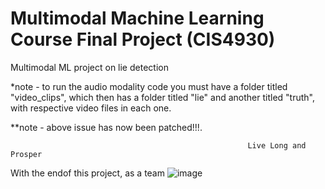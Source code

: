 # Multimodal Machine Learning Course Final Project (CIS4930)
Multimodal ML project on lie detection

*note - to run the audio modality code you must have a folder titled "video_clips", which then has a folder titled "lie" and another titled "truth", with respective video files in each one.

**note - above issue has now been patched!!!.

                                                         Live Long and Prosper

With the endof this project, as a team
![image](https://user-images.githubusercontent.com/73607093/236098039-165c3a5d-2b99-474d-9405-3b5b73891e95.png)
